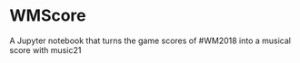 # WMScore
A Jupyter notebook that turns the game scores of #WM2018 into a musical score with music21
